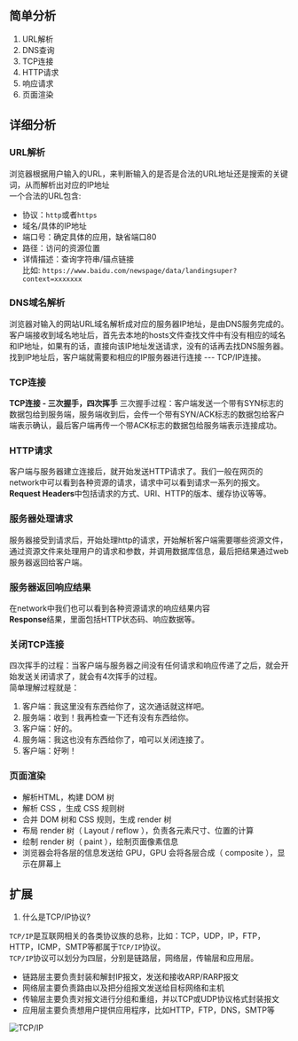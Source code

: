 ## 简单分析
1. URL解析
2. DNS查询
3. TCP连接
4. HTTP请求
5. 响应请求
6. 页面渲染

## 详细分析
### URL解析
浏览器根据用户输入的URL，来判断输入的是否是合法的URL地址还是搜索的关键词，从而解析出对应的IP地址     
一个合法的URL包含:
  - 协议：`http`或者`https`
  - 域名/具体的IP地址
  - 端口号：确定具体的应用，缺省端口80
  - 路径：访问的资源位置
  - 详情描述：查询字符串/锚点链接  
比如: `https://www.baidu.com/newspage/data/landingsuper?context=xxxxxxx`


### DNS域名解析
浏览器对输入的网站URL域名解析成对应的服务器IP地址，是由DNS服务完成的。   
客户端接收到域名地址后，首先去本地的hosts文件查找文件中有没有相应的域名和IP地址，如果有的话，直接向该IP地址发送请求，没有的话再去找DNS服务器。    
找到IP地址后，客户端就需要和相应的IP服务器进行连接 --- TCP/IP连接。    
### TCP连接
**TCP连接 - 三次握手，四次挥手**
三次握手过程：客户端发送一个带有SYN标志的数据包给到服务端，服务端收到后，会传一个带有SYN/ACK标志的数据包给客户端表示确认，最后客户端再传一个带ACK标志的数据包给服务端表示连接成功。

### HTTP请求
客户端与服务器建立连接后，就开始发送HTTP请求了。我们一般在网页的network中可以看到各种资源的请求，请求中可以看到请求一系列的报文。   
**Request Headers**中包括请求的方式、URI、HTTP的版本、缓存协议等等。

### 服务器处理请求
服务器接受到请求后，开始处理http的请求，开始解析客户端需要哪些资源文件，通过资源文件来处理用户的请求和参数，并调用数据库信息，最后把结果通过web服务器返回给客户端。
### 服务器返回响应结果
在network中我们也可以看到各种资源请求的响应结果内容   
**Response**结果，里面包括HTTP状态码、响应数据等。

### 关闭TCP连接
四次挥手的过程：当客户端与服务器之间没有任何请求和响应传递了之后，就会开始发送关闭请求了，就会有4次挥手的过程。  
简单理解过程就是：  
  1. 客户端：我这里没有东西给你了，这次通话就这样吧。
  2. 服务端：收到！我再检查一下还有没有东西给你。
  3. 客户端：好的。
  4. 服务端：我这也没有东西给你了，咱可以关闭连接了。
  5. 客户端：好咧！

### 页面渲染
- 解析HTML，构建 DOM 树
- 解析 CSS ，生成 CSS 规则树
- 合并 DOM 树和 CSS 规则，生成 render 树
- 布局 render 树（ Layout / reflow ），负责各元素尺寸、位置的计算
- 绘制 render 树（ paint ），绘制页面像素信息
- 浏览器会将各层的信息发送给 GPU，GPU 会将各层合成（ composite ），显示在屏幕上



## 扩展
1. 什么是TCP/IP协议?

`TCP/IP`是互联网相关的各类协议族的总称，比如：TCP，UDP，IP，FTP，HTTP，ICMP，SMTP等都属于`TCP/IP`协议。     
`TCP/IP`协议可以划分为四层，分别是链路层，网络层，传输层和应用层。
  - 链路层主要负责封装和解封IP报文，发送和接收ARP/RARP报文
  - 网络层主要负责路由以及把分组报文发送给目标网络和主机
  - 传输层主要负责对报文进行分组和重组，并以TCP或UDP协议格式封装报文
  - 应用层主要负责想用户提供应用程序，比如HTTP，FTP，DNS，SMTP等

<img src="/assets/images/TCP-IP.png" alt="TCP/IP" />

<!-- ### 浏览器解析HTML、JS、CSS
浏览器开始加载解析HTML、JS、CSS等资源文件。   
浏览器解析HTML文本生成DOM树，解析CSS样式文本解析成styleSheet，然后通过DOM树和CSSOM生成渲染树，渲染图层展示页面。   
解析CSSOM的过程成不会阻塞DOM的构建，但是解析JS的过程会停止DOM的解析，先进行JS的加载（如果是外部的js文件的话，也是先加载js文件，解析js内容）完成之后，再继续解析DOM和CSSOM。如果是外部CSS文件的情况下，如果在JS中访问到了某个元素的样式，这个时候就需要等待这个样式被下载完成才能继续向下执行，这种情况下，CSS也会阻塞DOM的解析。

### 浏览器的布局渲染
当浏览器解析完成之后，根据渲染树进行CSS样式计算来布局，浏览器通过自身的渲染进程将HTML、CSS、JS转换为用户可以交互的页面，展示给用户。 -->


<!-- 1. 用户输入url
2. 浏览器根据url查找IP地址(这部分展开说明查找IP地址的过程，DNS等)
3. 建立TCP连接(可以细讲TCP/IP连接)
4. 浏览器向web服务器发送HTTP请求(可以细讲http内容)
5. 服务端进行处理请求
6. 关闭TCP连接
7. 浏览器解析资源(浏览器如何解析HTML、CSS、JS资源？)
8. 浏览器布局渲染展示页面




<!-- 1. 什么是TCP/IP协议? -->


<!-- ## 浏览器的工作原理
### 打开一个页面浏览器一共使用了几个进程
- 打开一个页面浏览器需要1个网络进程，1个浏览器进程，1个GPU进程，1个渲染进程。如果打开的页面有运行插件的话，还有1个插件进程
  1. 网络进程：主要负责页面网络资源加载
  2. 浏览器进程：主要负责页面显示，用户交互，子进程管理，提供存储等
  3. GPU进程：主要负责页面的UI界面绘制
  4. 渲染进程：主要负责将HTML、CSS、JS转换为用户可以交互的网页。Chrome浏览器会给每个Tab标签都创建一个渲染进程
  5. 插件进程：主要负责页面中所需要的插件的运行。因为插件容易崩溃，所以使用了一个插件进程来隔离，来保证浏览器和页面的正常运行


优点：提成了浏览器的稳定性、流畅性和安全性   
缺点：更高的资源占用、更复杂的体系架构


### 在浏览器中，从输入URL到页面展示，这中间都发生了些什么？
1. 用户输入了URL后到页面开始解析过程 - 称之为导航
  - 浏览器进程接受到输入的URL请求，便将这个URL转发给了网络进程
  - 在网络进程中发起真正的请求
  - 然后网络进程接收到了响应头数据，便开始解析响应头数据，并将数据转发给浏览器进程
  - 浏览器进程接收到网络进程的响应头数据后，发送消息给渲染进程
  - 渲染进程接收到浏览器进程的消息后，开始接收HTML数据
  - 最后渲染进程和浏览器进程通信，告知浏览器进程，已准备好接收并解析页面数据了
  - 浏览器进程接收到渲染进程的消息之后，便开始更新浏览器进程中的页面状态

2. 浏览器是如何将HTML、CSS、JS变成页面的？
一开始中我们就讲到，HTML、CSS、JS是由浏览器的渲染进程处理的，因此
  - 在渲染进程中，我们可以把执行过程划分为如下多个阶段：**DOM输的构建、样式的计算、布局、分层、绘制、分块、光栅化以及合成**
    - 构建DOM树：我们都知道浏览器为把HTML的标签文本内容转成DOM数结构，这是因为浏览器不能直接理解和使用这些HTML标签和文本，因此才需要转成浏览器能理解的结构
    - 样式计算：HTML中样式一般有3种写法（**link标签引入外部CSS文件、head中style标签内的CSS、元素上style属性内嵌的CSS**），这些内容浏览器也是无法直接使用的，所以浏览器会将这些样式文本转换成styleSheets，其中还会涉及到**CSS选择器的优先级，继承**等一系列的计算
    - 布局：有了DOM树和styleSheets属性，浏览器就会计算出DOM树中有哪些DOM是需要展示的，哪些是需要隐藏的以及DOM的位置、颜色、字体、字体大小等等，这个过程中浏览器有2个任务：创建布局和计算布局
    - 分层：



### Thinking： 
  1. 如果下载 CSS 文件阻塞了，会阻塞 DOM 树的合成吗？会阻塞页面的显示吗？ -->